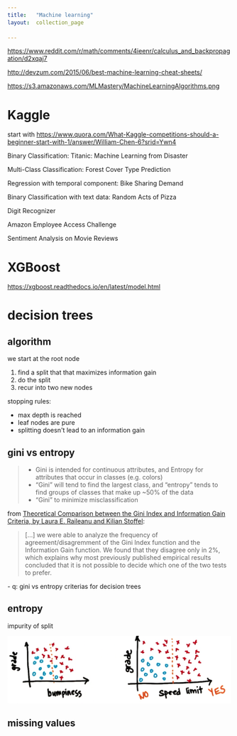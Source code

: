 ```yaml
---
title:   "Machine learning"
layout:  collection_page

---
```


<https://www.reddit.com/r/math/comments/4ieenr/calculus_and_backpropagation/d2xqaj7>

<http://devzum.com/2015/06/best-machine-learning-cheat-sheets/>

<https://s3.amazonaws.com/MLMastery/MachineLearningAlgorithms.png>


# Kaggle

start with <https://www.quora.com/What-Kaggle-competitions-should-a-beginner-start-with-1/answer/William-Chen-6?srid=Ywn4>

Binary Classification: Titanic: Machine Learning from Disaster

Multi-Class Classification: Forest Cover Type Prediction

Regression with temporal component: Bike Sharing Demand

Binary Classification with text data: Random Acts of Pizza

Digit Recognizer

Amazon Employee Access Challenge

Sentiment Analysis on Movie Reviews

# XGBoost

<https://xgboost.readthedocs.io/en/latest/model.html>


# decision trees

## algorithm

we start at the root node

1. find a split that that maximizes information gain
2. do the split
3. recur into two new nodes

stopping rules:

- max depth is reached
- leaf nodes are pure
- splitting doesn't lead to an information gain


## gini vs entropy

> - Gini is intended for continuous attributes, and Entropy for attributes that occur in classes (e.g. colors)
> - “Gini” will tend to find the largest class, and “entropy” tends to find groups of classes that make up ~50% of the data
> - “Gini” to minimize misclassification

from [Theoretical Comparison between the Gini Index and Information Gain Criteria, by Laura E. Raileanu and Kilian Stoffel](http://citeseerx.ist.psu.edu/viewdoc/download?doi=10.1.1.57.9764&rep=rep1&type=pdf):

> [...] we were able to analyze the frequency of agreement/disagremment of the Gini Index function and the Information Gain function. We found that they disagree only in 2%, which explains why most previously published empirical results concluded that it is not possible to decide which one of the two tests to prefer. 

<div class="ryctoic-questions" markdown="1">
- q: gini vs entropy criterias for decision trees
</div>

## entropy

impurity of split

![impurity illustration](images/20160821-1436-498cTU.screenshot.png)


## missing values
